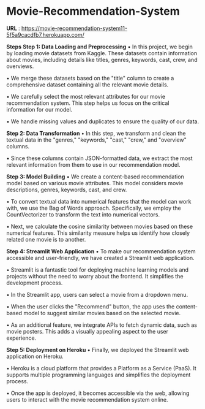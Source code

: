 # **Movie-Recommendation-System**
**URL** : https://movie-recommendation-system11-5f5a9cacdfb7.herokuapp.com/

 **Steps** 
**Step 1: Data Loading and Preprocessing**
•	In this project, we begin by loading movie datasets from Kaggle. These datasets contain information about movies, including details like titles, genres, keywords, cast, crew, and overviews.

•	We merge these datasets based on the "title" column to create a comprehensive dataset containing all the relevant movie details.

•	We carefully select the most relevant attributes for our movie recommendation system. This step helps us focus on the critical information for our model.

•	We handle missing values and duplicates to ensure the quality of our data.

**Step 2: Data Transformation**
•	In this step, we transform and clean the textual data in the "genres," "keywords," "cast," "crew," and "overview" columns.

•	Since these columns contain JSON-formatted data, we extract the most relevant information from them to use in our recommendation model.

**Step 3: Model Building**
•	We create a content-based recommendation model based on various movie attributes. This model considers movie descriptions, genres, keywords, cast, and crew.

•	To convert textual data into numerical features that the model can work with, we use the Bag of Words approach. Specifically, we employ the CountVectorizer to transform the text into numerical vectors.

•	Next, we calculate the cosine similarity between movies based on these numerical features. This similarity measure helps us identify how closely related one movie is to another.

**Step 4: Streamlit Web Application**
•	To make our recommendation system accessible and user-friendly, we have created a Streamlit web application.

•	Streamlit is a fantastic tool for deploying machine learning models and projects without the need to worry about the frontend. It simplifies the development process.

•	In the Streamlit app, users can select a movie from a dropdown menu.

•	When the user clicks the "Recommend" button, the app uses the content-based model to suggest similar movies based on the selected movie.

•	As an additional feature, we integrate APIs to fetch dynamic data, such as movie posters. This adds a visually appealing aspect to the user experience.

**Step 5: Deployment on Heroku**
•	Finally, we deployed the Streamlit web application on Heroku.

•	Heroku is a cloud platform that provides a Platform as a Service (PaaS). It supports multiple programming languages and simplifies the deployment process.

•	Once the app is deployed, it becomes accessible via the web, allowing users to interact with the movie recommendation system online.
